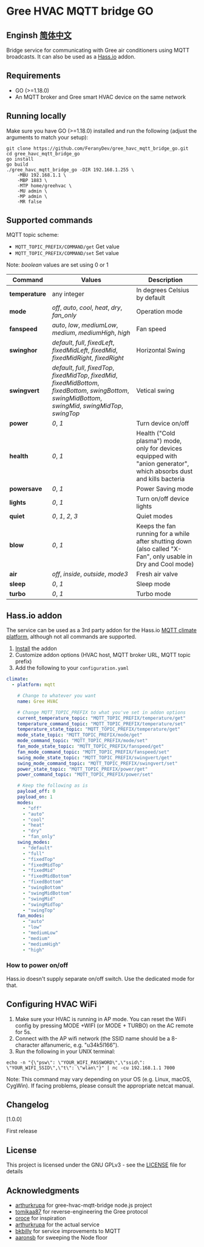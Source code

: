 # Gree HVAC MQTT bridge GO

## Enginsh [简体中文](README_zh.md)

Bridge service for communicating with Gree air conditioners using MQTT broadcasts. It can also be used as a [Hass.io](https://home-assistant.io/) addon.

## Requirements

- GO (>=1.18.0)
- An MQTT broker and Gree smart HVAC device on the same network

## Running locally

Make sure you have GO (>=1.18.0) installed and run the following (adjust the arguments to match your setup):

```shell
git clone https://github.com/FeranyDev/gree_havc_mqtt_bridge_go.git
cd gree_havc_mqtt_bridge_go
go install
go build
./gree_havc_mqtt_bridge_go -DIR 192.168.1.255 \
    -MBU 192.168.1.1 \
    -MBP 1883 \
    -MTP home/greehvac \
    -MU admin \
    -MP admin \
    -MR false
```

## Supported commands

MQTT topic scheme:

- `MQTT_TOPIC_PREFIX/COMMAND/get` Get value
- `MQTT_TOPIC_PREFIX/COMMAND/set` Set value

Note: _boolean_ values are set using 0 or 1

| Command         | Values                                                                                                                                                            | Description                                                                                                          |
|-----------------|-------------------------------------------------------------------------------------------------------------------------------------------------------------------|----------------------------------------------------------------------------------------------------------------------|
| **temperature** | any integer                                                                                                                                                       | In degrees Celsius by default                                                                                        |
| **mode**        | _off_, _auto_, _cool_, _heat_, _dry_, _fan_only_                                                                                                                  | Operation mode                                                                                                       |
| **fanspeed**    | _auto_, _low_, _mediumLow_, _medium_, _mediumHigh_, _high_                                                                                                        | Fan speed                                                                                                            |
| **swinghor**    | _default_, _full_, _fixedLeft_, _fixedMidLeft_, _fixedMid_, _fixedMidRight_, _fixedRight_                                                                         | Horizontal Swing                                                                                                     |
| **swingvert**   | _default_, _full_, _fixedTop_, _fixedMidTop_, _fixedMid_, _fixedMidBottom_, _fixedBottom_, _swingBottom_, _swingMidBottom_, _swingMid_, _swingMidTop_, _swingTop_ | Vetical swing                                                                                                        |
| **power**       | _0_, _1_                                                                                                                                                          | Turn device on/off                                                                                                   |
| **health**      | _0_, _1_                                                                                                                                                          | Health ("Cold plasma") mode, only for devices equipped with "anion generator", which absorbs dust and kills bacteria |
| **powersave**   | _0_, _1_                                                                                                                                                          | Power Saving mode                                                                                                    |
| **lights**      | _0_, _1_                                                                                                                                                          | Turn on/off device lights                                                                                            |
| **quiet**       | _0_, _1_, _2_, _3_                                                                                                                                                | Quiet modes                                                                                                          |
| **blow**        | _0_, _1_                                                                                                                                                          | Keeps the fan running for a while after shutting down (also called "X-Fan", only usable in Dry and Cool mode)        |
| **air**         | _off_, _inside_, _outside_, _mode3_                                                                                                                               | Fresh air valve                                                                                                      |
| **sleep**       | _0_, _1_                                                                                                                                                          | Sleep mode                                                                                                           |
| **turbo**       | _0_, _1_                                                                                                                                                          | Turbo mode                                                                                                           |

## Hass.io addon

The service can be used as a 3rd party addon for the Hass.io [MQTT climate platform](https://home-assistant.io/components/climate.mqtt/), although not all commands are supported.

1. [Install](https://home-assistant.io/hassio/installing_third_party_addons/) the addon
2. Customize addon options (HVAC host, MQTT broker URL, MQTT topic prefix)
3. Add the following to your `configuration.yaml`

```yaml
climate:
  - platform: mqtt

    # Change to whatever you want
    name: Gree HVAC

    # Change MQTT_TOPIC_PREFIX to what you've set in addon options
    current_temperature_topic: "MQTT_TOPIC_PREFIX/temperature/get"
    temperature_command_topic: "MQTT_TOPIC_PREFIX/temperature/set"
    temperature_state_topic: "MQTT_TOPIC_PREFIX/temperature/get"
    mode_state_topic: "MQTT_TOPIC_PREFIX/mode/get"
    mode_command_topic: "MQTT_TOPIC_PREFIX/mode/set"
    fan_mode_state_topic: "MQTT_TOPIC_PREFIX/fanspeed/get"
    fan_mode_command_topic: "MQTT_TOPIC_PREFIX/fanspeed/set"
    swing_mode_state_topic: "MQTT_TOPIC_PREFIX/swingvert/get"
    swing_mode_command_topic: "MQTT_TOPIC_PREFIX/swingvert/set"
    power_state_topic: "MQTT_TOPIC_PREFIX/power/get"
    power_command_topic: "MQTT_TOPIC_PREFIX/power/set"

    # Keep the following as is
    payload_off: 0
    payload_on: 1
    modes:
      - "off"
      - "auto"
      - "cool"
      - "heat"
      - "dry"
      - "fan_only"
    swing_modes:
      - "default"
      - "full"
      - "fixedTop"
      - "fixedMidTop"
      - "fixedMid"
      - "fixedMidBottom"
      - "fixedBottom"
      - "swingBottom"
      - "swingMidBottom"
      - "swingMid"
      - "swingMidTop"
      - "swingTop"
    fan_modes:
      - "auto"
      - "low"
      - "mediumLow"
      - "medium"
      - "mediumHigh"
      - "high"
```

### How to power on/off

Hass.io doesn't supply separate on/off switch. Use the dedicated mode for that.


## Configuring HVAC WiFi

1. Make sure your HVAC is running in AP mode. You can reset the WiFi config by pressing MODE +WIFI (or MODE + TURBO) on the AC remote for 5s.
2. Connect with the AP wifi network (the SSID name should be a 8-character alfanumeric, e.g. "u34k5l166").
3. Run the following in your UNIX terminal:

```shell
echo -n "{\"psw\": \"YOUR_WIFI_PASSWORD\",\"ssid\": \"YOUR_WIFI_SSID\",\"t\": \"wlan\"}" | nc -cu 192.168.1.1 7000
````

Note: This command may vary depending on your OS (e.g. Linux, macOS, CygWin). If facing problems, please consult the appropriate netcat manual.

## Changelog

[1.0.0]

First release

## License

This project is licensed under the GNU GPLv3 - see the [LICENSE](LICENSE) file for details

## Acknowledgments

- [arthurkrupa](https://github.com/arthurkrupa) for gree-hvac-mqtt-bridge node.js project
- [tomikaa87](https://github.com/tomikaa87) for reverse-engineering the Gree protocol
- [oroce](https://github.com/oroce) for inspiration
- [arthurkrupa](https://https://github.com/arthurkrupa) for the actual service
- [bkbilly](https://github.com/bkbilly) for service improvements to MQTT
- [aaronsb](https://github.com/aaronsb) for sweeping the Node floor
